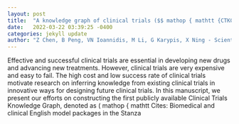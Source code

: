 ```yaml
---
layout: post
title:  "A knowledge graph of clinical trials ($$ mathop { mathtt {CTKG}} limits $$ CTKG)"
date:   2022-03-22 03:39:25 -0400
categories: jekyll update
author: "Z Chen, B Peng, VN Ioannidis, M Li, G Karypis, X Ning - Scientific Reports, 2022"
---
```

Effective and successful clinical trials are essential in developing new drugs and advancing new treatments. However, clinical trials are very expensive and easy to fail. The high cost and low success rate of clinical trials motivate research on inferring knowledge from existing clinical trials in innovative ways for designing future clinical trials. In this manuscript, we present our efforts on constructing the first publicly available Clinical Trials Knowledge Graph, denoted as ( mathop { mathtt Cites: Biomedical and clinical English model packages in the Stanza